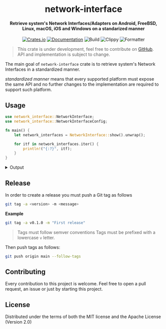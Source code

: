 <div>
  <h1 align="center">network-interface</h1>
  <h4 align="center">
    Retrieve system's Network Interfaces/Adapters on Android, FreeBSD, Linux, macOS, iOS and Windows
    on a standarized manner
  </h4>
</div>

<div align="center">

  [![Crates.io](https://img.shields.io/crates/v/network-interface.svg)](https://crates.io/crates/network-interface)
  [![Documentation](https://docs.rs/network-interface/badge.svg)](https://docs.rs/network-interface)
  ![Build](https://github.com/EstebanBorai/network-interface/workflows/build/badge.svg)
  ![Clippy](https://github.com/EstebanBorai/network-interface/workflows/clippy/badge.svg)
  ![Formatter](https://github.com/EstebanBorai/network-interface/workflows/fmt/badge.svg)

</div>

> This crate is under development, feel free to contribute on [GitHub](https://github.com/EstebanBorai/network-interface). API and implementation is subject to change.

The main goal of `network-interface` crate is to retrieve system's Network
Interfaces in a standardized manner.

_standardized manner_ means that every supported platform must expose the same
API and no further changes to the implementation are required to support such
platform.

## Usage
```rust
use network_interface::NetworkInterface;
use network_interface::NetworkInterfaceConfig;

fn main() {
    let network_interfaces = NetworkInterface::show().unwrap();

    for itf in network_interfaces.iter() {
        println!("{:?}", itf);
    }
}
```

<details>
  <summary>Output</summary>

```
NetworkInterface { name: "lo", addr: Some(V4(V4IfAddr { ip: 127.0.0.1, broadcast: Some(127.0.0.1), netmask: Some(255.0.0.0) })) }
NetworkInterface { name: "wlp1s0", addr: Some(V4(V4IfAddr { ip: 192.168.0.16, broadcast: Some(192.168.0.255), netmask: Some(255.255.255.0) })) }
NetworkInterface { name: "wg0", addr: Some(V4(V4IfAddr { ip: 10.8.0.4, broadcast: Some(10.8.0.4), netmask: Some(255.255.255.0) })) }
NetworkInterface { name: "docker0", addr: Some(V4(V4IfAddr { ip: 172.17.0.1, broadcast: Some(172.17.255.255), netmask: Some(255.255.0.0) })) }
NetworkInterface { name: "lo", addr: Some(V6(V6IfAddr { ip: ::1, broadcast: None, netmask: Some(ffff:ffff:ffff:ffff:ffff:ffff:ffff:ffff) })) }
NetworkInterface { name: "wlp1s0", addr: Some(V6(V6IfAddr { ip: <redacted>, broadcast: None, netmask: Some(ffff:ffff:ffff:ffff::) })) }
NetworkInterface { name: "docker0", addr: Some(V6(V6IfAddr { ip: <redacted>, broadcast: None, netmask: Some(ffff:ffff:ffff:ffff::) })) }
NetworkInterface { name: "veth9d2904f", addr: Some(V6(V6IfAddr { ip: <redacted>, broadcast: None, netmask: Some(ffff:ffff:ffff:ffff::) })) }
NetworkInterface { name: "vethcdd79af", addr: Some(V6(V6IfAddr { ip: <redacted>, broadcast: None, netmask: Some(ffff:ffff:ffff:ffff::) })) }
```
</details>

## Release

In order to create a release you must push a Git tag as follows

```sh
git tag -a <version> -m <message>
```

**Example**

```sh
git tag -a v0.1.0 -m "First release"
```

> Tags must follow semver conventions
> Tags must be prefixed with a lowercase `v` letter.

Then push tags as follows:

```sh
git push origin main --follow-tags
```

## Contributing

Every contribution to this project is welcome. Feel free to open a pull request,
an issue or just by starting this project.

## License

Distributed under the terms of both the MIT license and the Apache License (Version 2.0)
